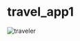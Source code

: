 # travel_app1

![traveler](https://user-images.githubusercontent.com/46563828/111320393-26a19380-8624-11eb-964c-a267e4b8cf8d.gif)
